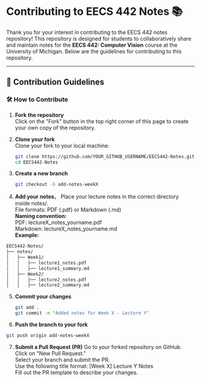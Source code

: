 # Contributing to EECS 442 Notes 📚

Thank you for your interest in contributing to the EECS 442 notes repository! This repository is designed for students to collaboratively share and maintain notes for the **EECS 442: Computer Vision** course at the University of Michigan. Below are the guidelines for contributing to this repository.

---

## 📌 Contribution Guidelines

### 🛠 How to Contribute
1. **Fork the repository**  
   Click on the "Fork" button in the top right corner of this page to create your own copy of the repository.

2. **Clone your fork**  
   Clone your fork to your local machine:
   ```bash
   git clone https://github.com/YOUR_GITHUB_USERNAME/EECS442-Notes.git
   cd EECS442-Notes
   ```
3. **Create a new branch**
   ```bash
   git checkout -b add-notes-weekX
   ```
4. **Add your notes**。
Place your lecture notes in the correct directory inside notes/.  
File formats: PDF (.pdf) or Markdown (.md)  
**Naming convention:**  
PDF: lectureX_notes_yourname.pdf  
Markdown: lectureX_notes_yourname.md  
**Example:**
```bash
EECS442-Notes/
├── notes/
│   ├── Week1/
│   │   ├── lecture1_notes.pdf
│   │   ├── lecture1_summary.md
│   ├── Week2/
│   │   ├── lecture2_notes.pdf
│   │   ├── lecture2_summary.md
```

5. **Commit your changes**
   ```bash
   git add .
   git commit -m "Added notes for Week X - Lecture Y"
   ```
6. **Push the branch to your fork**
  ```bash
  git push origin add-notes-weekX
  ```
7. **Submit a Pull Request (PR)**
Go to your forked repository on GitHub.  
Click on "New Pull Request."  
Select your branch and submit the PR.  
Use the following title format: [Week X] Lecture Y Notes  
Fill out the PR template to describe your changes.  
